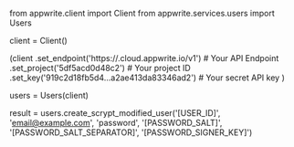 from appwrite.client import Client
from appwrite.services.users import Users

client = Client()

(client
  .set_endpoint('https://<REGION>.cloud.appwrite.io/v1') # Your API Endpoint
  .set_project('5df5acd0d48c2') # Your project ID
  .set_key('919c2d18fb5d4...a2ae413da83346ad2') # Your secret API key
)

users = Users(client)

result = users.create_scrypt_modified_user('[USER_ID]', 'email@example.com', 'password', '[PASSWORD_SALT]', '[PASSWORD_SALT_SEPARATOR]', '[PASSWORD_SIGNER_KEY]')
